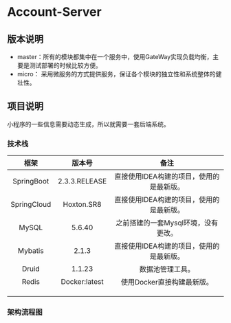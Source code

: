 # Account-Server

## 版本说明

- master：所有的模块都集中在一个服务中，使用GateWay实现负载均衡，主要是测试部署的时候比较方便。
- micro： 采用微服务的方式提供服务，保证各个模块的独立性和系统整体的健壮性。

## 项目说明

小程序的一些信息需要动态生成，所以就需要一套后端系统。

### 技术栈

| 框架 | 版本号 | 备注 |
| :----: | :------: | :----: |
| SpringBoot | 2.3.3.RELEASE | 直接使用IDEA构建的项目，使用的是最新版。 |
| SpringCloud | Hoxton.SR8 | 直接使用IDEA构建的项目，使用的是最新版。 |
| MySQL | 5.6.40 | 之前搭建的一套Mysql环境，没有更改。 |
| Mybatis | 2.1.3 | 直接使用IDEA构建的项目，使用的是最新版。 |
| Druid | 1.1.23 | 数据池管理工具。 |
| Redis | Docker:latest | 使用Docker直接构建最新版。 |
|  |  |  |
|  |  |  |
|  |  |  |

### 架构流程图